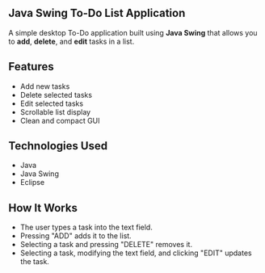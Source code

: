 ## Java Swing To-Do List Application

A simple desktop To-Do application built using **Java Swing** that allows you to **add**, **delete**, and **edit** tasks in a list.

## Features

- Add new tasks
- Delete selected tasks
- Edit selected tasks
- Scrollable list display
- Clean and compact GUI

## Technologies Used

- Java
- Java Swing
- Eclipse

## How It Works

- The user types a task into the text field.
- Pressing "ADD" adds it to the list.
- Selecting a task and pressing "DELETE" removes it.
- Selecting a task, modifying the text field, and clicking "EDIT" updates the task.
